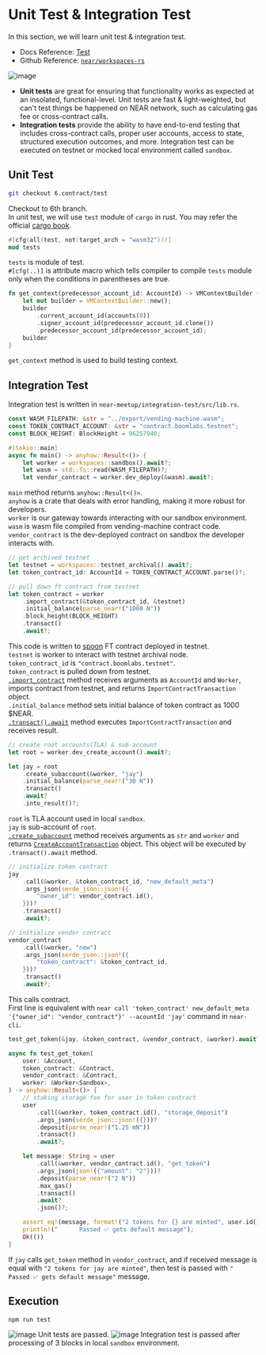 # Unit Test & Integration Test

In this section, we will learn unit test & integration test.
* Docs Reference: [Test](https://docs.near.org/develop/testing/introduction)  
* Github Reference: [`near/workspaces-rs`](https://github.com/near/workspaces-rs)      

![image](https://user-images.githubusercontent.com/96561121/187455447-fdfb75ff-dc32-4243-9a40-9a8c3236d6bb.png)
* **Unit tests** are great for ensuring that functionality works as expected at an insolated, functional-level. Unit tests are fast & light-weighted, but can't test things be happened on NEAR network, such as calculating gas fee or cross-contract calls.
* **Integration tests** provide the ability to have end-to-end testing that includes cross-contract calls, proper user accounts, access to state, structured execution outcomes, and more. Integration test can be executed on testnet or mocked local environment called `sandbox`.

## Unit Test
```bash
git checkout 6.contract/test
```
Checkout to 6th branch.   
In unit test, we will use `test` module of `cargo` in rust. You may refer the official [cargo book](https://doc.rust-lang.org/cargo/guide/tests.html).
```rust
#[cfg(all(test, not(target_arch = "wasm32")))]
mod tests
```
`tests` is module of test.   
`#[cfg(..)]` is attribute macro which tells compiler to compile `tests` module only when the conditions in parentheses are true.
```rust
fn get_context(predecessor_account_id: AccountId) -> VMContextBuilder {
    let mut builder = VMContextBuilder::new();
    builder
        .current_account_id(accounts(0))
        .signer_account_id(predecessor_account_id.clone())
        .predecessor_account_id(predecessor_account_id);
    builder
}
```
`get_context` method is used to build testing context.

## Integration Test
Integration test is written in `near-meetup/integration-test/src/lib.rs`.
```rust
const WASM_FILEPATH: &str = "../export/vending-machine.wasm";
const TOKEN_CONTRACT_ACCOUNT: &str = "contract.boomlabs.testnet";
const BLOCK_HEIGHT: BlockHeight = 96257940;

#[tokio::main]
async fn main() -> anyhow::Result<()> {
    let worker = workspaces::sandbox().await?;
    let wasm = std::fs::read(WASM_FILEPATH)?;
	let vendor_contract = worker.dev_deploy(&wasm).await?;
```
`main` method returns `anyhow::Result<()>`.   
`anyhow` is a crate that deals with error handling, making it more robust for developers.   
`worker` is our gateway towards interacting with our sandbox environment.   
`wasm` is wasm file compiled from vending-machine contract code.   
`vendor_contract` is the dev-deployed contract on sandbox the developer interacts with.
```rust
// get archived testnet
let testnet = workspaces::testnet_archival().await?;
let token_contract_id: AccountId = TOKEN_CONTRACT_ACCOUNT.parse()?;

// pull down ft contract from testnet
let token_contract = worker
    .import_contract(&token_contract_id, &testnet)
    .initial_balance(parse_near!("1000 N"))
    .block_height(BLOCK_HEIGHT)
    .transact()
    .await?;
```
This code is written to [spoon](https://github.com/near/workspaces-rs#spooning---pulling-existing-state-and-contracts-from-mainnettestnet) FT contract deployed in testnet.   
`testnet` is worker to interact with testnet archival node.   
`token_contract_id` is `"contract.boomlabs.testnet"`.   
`token_contract` is pulled down from testnet.   
[`.import_contract`](https://docs.rs/workspaces/latest/workspaces/struct.Worker.html#method.import_contract) method receives arguments as `AccountId` and `Worker`, imports contract from testnet, and returns `ImportContractTransaction` object.   
`.initial_balance` method sets initial balance of token contract as 1000 $NEAR.   
[`.transact().await`](https://docs.rs/workspaces/latest/workspaces/operations/struct.Transaction.html#method.transact) method executes `ImportContractTransaction` and receives result.
```rust
// create root accounts(TLA) & sub-account
let root = worker.dev_create_account().await?;

let jay = root
    .create_subaccount(&worker, "jay")
    .initial_balance(parse_near!("30 N"))
    .transact()
    .await?
    .into_result()?;
```
`root` is TLA account used in local `sandbox`.   
`jay` is sub-account of `root`.   
[`.create_subaccount`](https://docs.rs/workspaces/latest/workspaces/struct.Account.html#method.create_subaccount) method receives arguments as `str` and `worker` and returns [`CreateAccountTransaction`](https://docs.rs/workspaces/latest/workspaces/operations/struct.CreateAccountTransaction.html) object. This object will be executed by `.transact().await` method.
```rust
// initialize token contract
jay
    .call(&worker, &token_contract_id, "new_default_meta")
    .args_json(serde_json::json!({
        "owner_id": vendor_contract.id(),
    }))?
    .transact()
    .await?;

// initialize vendor contract
vendor_contract
    .call(&worker, "new")
    .args_json(serde_json::json!({
        "token_contract": &token_contract_id,
    }))?
    .transact()
    .await?;
```
This calls contract.   
First line is equivalent with `near call 'token_contract' new_default_meta '{"owner_id": "vendor_contract"}' --acountId 'jay'` command in `near-cli`.
```rust
test_get_token(&jay, &token_contract, &vendor_contract, &worker).await?;

async fn test_get_token(
    user: &Account,
    token_contract: &Contract,
    vendor_contract: &Contract,
    worker: &Worker<Sandbox>,
) -> anyhow::Result<()> {
    // staking storage fee for user in token contract
    user
        .call(&worker, token_contract.id(), "storage_deposit")
        .args_json(serde_json::json!({}))?
        .deposit(parse_near!("1.25 mN"))
        .transact()
        .await?;

    let message: String = user
        .call(&worker, vendor_contract.id(), "get_token")
        .args_json(json!({"amount": "2"}))?
        .deposit(parse_near!("2 N"))
        .max_gas()
        .transact()
        .await?
        .json()?;

    assert_eq!(message, format!("2 tokens for {} are minted", user.id()).to_string());
    println!("      Passed ✅ gets default message");
    Ok(())
}
```
If `jay` calls `get_token` method in `vendor_contract`, and if received message is equal with `"2 tokens for jay are minted"`, then test is passed with `"      Passed ✅ gets default message"` message.
## Execution
```bash
npm run test
```
![image](https://user-images.githubusercontent.com/96561121/187462904-6b427f58-314a-4d05-a735-3778359cccc1.png)
Unit tests are passed.
![image](https://user-images.githubusercontent.com/96561121/187463014-d83b86ba-7574-4084-90aa-dc3d625168cd.png)
Integration test is passed after processing of 3 blocks in local `sandbox` environment.
